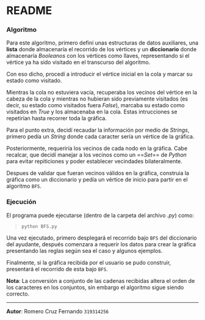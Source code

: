# README

### Algoritmo

Para este algoritmo, primero definí unas estructuras de datos auxiliares, una **lista** donde almacenaría el recorrido de los vértices y un **diccionario** donde almacenaría *Booleanos* con los vértices como llaves, representando si el vértice ya ha sido visitado en el transcurso del algoritmo.

Con eso dicho, procedí a introducir el vértice inicial en la cola y marcar su estado como visitado.

Mientras la cola no estuviera vacía, recuperaba los vecinos del vértice en la cabeza de la cola y mientras no hubieran sido previamente visitados (es decir, su estado como visitados fuera *False*), marcaba su estado como visitados en *True* y los almacenaba en la cola.
Estas intrucciones se repetirían hasta recorrer toda la gráfica.

Para el punto extra, decidí recaudar la información por medio de *Strings*, primero pedía un *String* donde cada caracter sería un vértice de la gráfica.

Posteriormente, requeriría los vecinos de cada nodo en la gráfica.
Cabe recalcar, que decidí manejar a los vecinos como un ==*Set*== de *Python* para evitar repiticiones y poder establecer vecindades bilateralmente.

Despues de validar que fueran vecinos válidos en la gráfica, construia la gráfica como un diccionario y pedía un vértice de inicio para partir en el algoritmo `BFS`.

### Ejecución

El programa puede ejecutarse (dentro de la carpeta del archivo *.py*) como:
> `python BFS.py`

Una vez ejecutado, primero desplegará el recorrido bajo `BFS` del diccionario del ayudante, después comenzara a requerir los datos para crear la gráfica presentando las reglas según sea el caso y algunos ejemplos.

Finalmente, si la gráfica recibida por el usuario se pudo construir, presentará el recorrido de esta bajo `BFS`.

**Nota**: La conversión a conjunto de las cadenas recibidas altera el orden de los caracteres en los conjuntos, sin embargo el algoritmo sigue siendo correcto.

---
**Autor**: Romero Cruz Fernando `319314256`